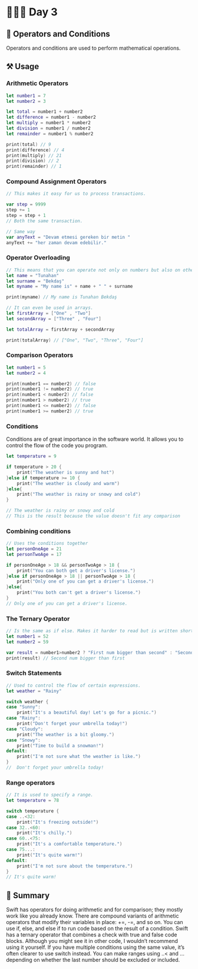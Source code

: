 # 👨🏻‍💻 Day 3

## 📖 Operators and Conditions 
Operators and conditions are used to perform mathematical operations.

## ⚒️ Usage 

### Arithmetic Operators

```swift
let number1 = 7
let number2 = 3

let total = number1 + number2
let difference = number1 - number2
let multiply = number1 * number2
let division = number1 / number2
let remainder = number1 % number2

print(total) // 9
print(difference) // 4
print(multiply) // 21
print(division) // 2
print(remainder) // 1
```

### Compound Assignment Operators
```swift
// This makes it easy for us to process transactions.

var step = 9999
step += 1
step = step + 1
// Both the same transaction.

// Same way
var anyText = "Devam etmesi gereken bir metin "
anyText += "her zaman devam edebilir."
```

### Operator Overloading
```swift
// This means that you can operate not only on numbers but also on other types of variables. 
let name = "Tunahan"
let surname = "Bekdaş"
let myname = "My name is" + name + " " + surname

print(myname) // My name is Tunahan Bekdaş

// It can even be used in arrays.
let firstArray = ["One" , "Two"]
let secondArray = ["Three" , "Four"]

let totalArray = firstArray + secondArray

print(totalArray) // ["One", "Two", "Three", "Four"]
```

### Comparison Operators

```swift
let number1 = 5
let number2 = 4

print(number1 == number2) // false
print(number1 != number2) // true
print(number1 < number2) // false
print(number1 > number2) // true
print(number1 <= number2) // false
print(number1 >= number2) // true
```
### Conditions
Conditions are of great importance in the software world. It allows you to control the flow of the code you program.

```swift
let temperature = 9

if temperature > 20 {
    print("The weather is sunny and hot")
}else if temperature >= 10 {
    print("The weather is cloudy and warm")
}else{
    print("The weather is rainy or snowy and cold")
}

// The weather is rainy or snowy and cold
// This is the result because the value doesn't fit any comparison
```
### Combining conditions

```swift
// Uses the conditions together
let personOneAge = 21
let personTwoAge = 17

if personOneAge > 18 && personTwoAge > 18 {
    print("You can both get a driver's license.")
}else if personOneAge > 18 || personTwoAge > 18 {
    print("Only one of you can get a driver's license.")
}else{
    print("You both can't get a driver's license.")
}
// Only one of you can get a driver's license.
```

### The Ternary Operator
```swift
// Is the same as if else. Makes it harder to read but is written shorter.
let number1 = 52
let number2 = 59

var result = number1>number2 ? "First num bigger than second" : "Second num bigger than first"
print(result) // Second num bigger than first
```

### Switch Statements
```swift
// Used to control the flow of certain expressions.
let weather = "Rainy"

switch weather {
case "Sunny":
    print("It's a beautiful day! Let's go for a picnic.")
case "Rainy":
    print("Don't forget your umbrella today!")
case "Cloudy":
    print("The weather is a bit gloomy.")
case "Snowy":
    print("Time to build a snowman!")
default:
    print("I'm not sure what the weather is like.")
}
//  Don't forget your umbrella today!
```

### Range operators
```swift
// It is used to specify a range.
let temperature = 78

switch temperature {
case ..<32:
    print("It's freezing outside!")
case 32..<60:
    print("It's chilly.")
case 60..<75:
    print("It's a comfortable temperature.")
case 75...:
    print("It's quite warm!")
default:
    print("I'm not sure about the temperature.")
}
// It's quite warm!
```

## 📖 Summary
Swift has operators for doing arithmetic and for comparison; they mostly work like you already know.
There are compound variants of arithmetic operators that modify their variables in place: +=, -=, and so on.
You can use if, else, and else if to run code based on the result of a condition.
Swift has a ternary operator that combines a check with true and false code blocks. Although you might see it in other code, I wouldn’t recommend using it yourself.
If you have multiple conditions using the same value, it’s often clearer to use switch instead.
You can make ranges using ..< and ... depending on whether the last number should be excluded or included.






















